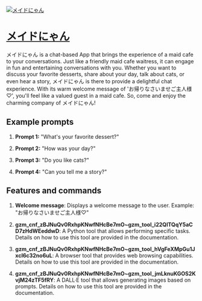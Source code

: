 [![メイドにゃん](https://files.oaiusercontent.com/file-WPqMIC6hpHuHPaALoBI0Jq0Z?se=2123-10-17T11%3A45%3A51Z&sp=r&sv=2021-08-06&sr=b&rscc=max-age%3D31536000%2C%20immutable&rscd=attachment%3B%20filename%3Dfeac3332-4060-4d3b-86b5-b65e4526c7f8.png&sig=lgrTB8x66pfR/nM%2BhI/nuGqpNSGTUBNPYE7IjR1hlkk%3D)](https://chat.openai.com/g/g-F7mf1nY7G-meidoniyan)

# [メイドにゃん](https://chat.openai.com/g/g-F7mf1nY7G-meidoniyan)

メイドにゃん is a chat-based App that brings the experience of a maid cafe to your conversations. Just like a friendly maid cafe waitress, it can engage in fun and entertaining conversations with you. Whether you want to discuss your favorite desserts, share about your day, talk about cats, or even hear a story, メイドにゃん is there to provide a delightful chat experience. With its warm welcome message of 'お帰りなさいませご主人様♡', you'll feel like a valued guest in a maid cafe. So, come and enjoy the charming company of メイドにゃん!

## Example prompts

1. **Prompt 1:** "What's your favorite dessert?"

2. **Prompt 2:** "How was your day?"

3. **Prompt 3:** "Do you like cats?"

4. **Prompt 4:** "Can you tell me a story?"

## Features and commands

1. **Welcome message**: Displays a welcome message to the user. Example: "お帰りなさいませご主人様♡"

2. **gzm_cnf_zBJNuQv0RxhpKNwfNHcBe7mO~gzm_tool_i22QlTQqY5aCD7zHdWEeddwD**: A Python tool that allows performing specific tasks. Details on how to use this tool are provided in the documentation.

3. **gzm_cnf_zBJNuQv0RxhpKNwfNHcBe7mO~gzm_tool_hVgFeXMpGu1Jxcl6c32no6uL**: A browser tool that provides web browsing capabilities. Details on how to use this tool are provided in the documentation.

4. **gzm_cnf_zBJNuQv0RxhpKNwfNHcBe7mO~gzm_tool_jmLknuKGOS2KvjM24zTF5fRY**: A DALL·E tool that allows generating images based on prompts. Details on how to use this tool are provided in the documentation.